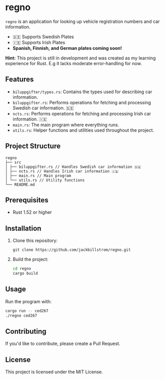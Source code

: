 # regno

`regno` is an application for looking up vehicle registration numbers and car information.

- 🇸🇪 Supports Swedish Plates
- 🇮🇪 Supports Irish Plates
- **Spanish, Finnish, and German plates coming soon!**

**Hint:** This project is still in development and was created as my learning experience for Rust. E.g it lacks moderate error-handling for now.

## Features

- `biluppgifter/types.rs`: Contains the types used for describing car information.
- `biluppgifter.rs`: Performs operations for fetching and processing Swedish car information. 🇸🇪
- `ncts.rs`: Performs operations for fetching and processing Irish car information. 🇮🇪
- `main.rs`: The main program where everything runs.
- `utils.rs`: Helper functions and utilities used throughout the project.

## Project Structure

```
regno
├── src
│ ├── biluppgifter.rs // Handles Swedish car information 🇸🇪
│ ├── ncts.rs // Handles Irish car information 🇮🇪
│ ├── main.rs // Main program
│ └── utils.rs // Utility functions
└── README.md
```

## Prerequisites

- Rust 1.52 or higher

## Installation

1. Clone this repository:

    ```
    git clone https://github.com/jackbillstrom/regno.git
    ```

2. Build the project:

    ```bash
    cd regno
    cargo build
    ```

## Usage

Run the program with:

```bash
cargo run -- ced267
./regno ced267
```

## Contributing

If you'd like to contribute, please create a Pull Request.

## License

This project is licensed under the MIT License.
